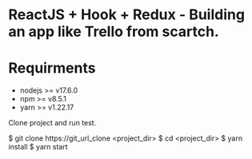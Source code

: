 # ReactJS + Hook + Redux - Building an app like Trello from scartch.

# Requirments

* nodejs >= v17.6.0
* npm >= v8.5.1
* yarn >= v1.22.17

Clone project and run test.

$ git clone https://git_url_clone <project_dir>
$ cd <project_dir>
$ yarn install
$ yarn start